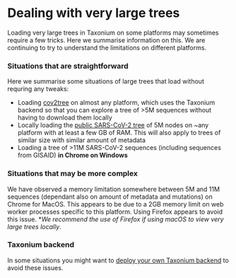 # Dealing with very large trees

Loading very large trees in Taxonium on some platforms may sometimes require a few tricks. Here we summarise information on this. We are continuing to try to understand the limitations on different platforms.

### Situations that are straightforward

Here we summarise some situations of large trees that load without requring any tweaks:

- Loading [cov2tree](http://cov2tree.org) on almost any platform, which uses the Taxonium backend so that you can explore a tree of >5M sequences without having to download them locally
- Locally loading the [public SARS-CoV-2 tree](https://hgwdev.gi.ucsc.edu/~angie/UShER_SARS-CoV-2/) of 5M nodes on ~any platform with at least a few GB of RAM. This will also apply to trees of similar size with similar amount of metadata
- Loading a tree of >11M SARS-CoV-2 sequences (including sequences from GISAID) **in Chrome on Windows**

### Situations that may be more complex

We have observed a memory limitation somewhere between 5M and 11M sequences (dependant also on amount of metadata and mutations) on Chrome for MacOS. This appears to be due to a 2GB memory limit on web worker processes specific to this platform. Using Firefox appears to avoid this issue. **We recommend the use of Firefox if using macOS to view very large trees locally*.

### Taxonium backend
In some situations you might want to [deploy your own Taxonium backend](https://docs.taxonium.org/en/latest/advanced.html#deploying-your-own-taxonium-backend) to avoid these issues.
